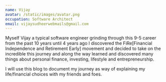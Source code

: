 ```yaml
---
name: Vijay
avatar: /static/images/avatar.png
occupation: Software Architect
email: vijaysudheerwebmails@gmail.com
---
```


Myself Vijay a typical software engineer grinding through this 9-5 career from the past 10 years until 4 years ago I discovered the FiRe[Financial Independence and Retirement Early] movement and decided to take on the incredible this journey and along the way learned and discovered many things about personal finance, investing, lifestyle and entrepreneurship.

I will use this blog to document my journey as way of explaining my life/financial choices with my friends and foes.
